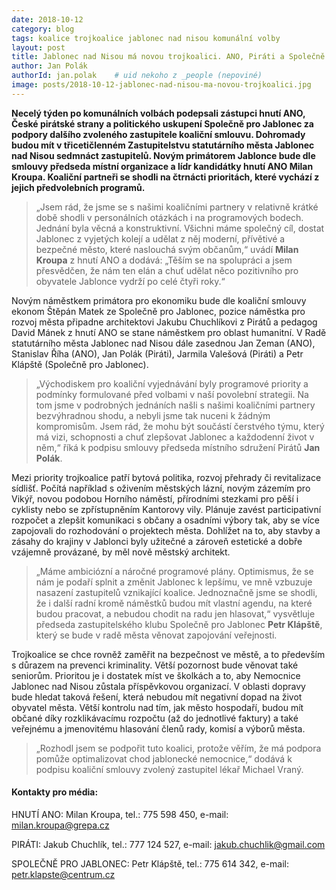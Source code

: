 ```yaml
---
date: 2018-10-12
category: blog
tags: koalice trojkoalice jablonec nad nisou komunální volby
layout: post
title: Jablonec nad Nisou má novou trojkoalici. ANO, Piráti a Společně pro Jablonec podepsali ve čtvrtek 11. října koaliční smlouvu
author: Jan Polák
authorId: jan.polak    # uid nekoho z _people (nepoviné)
image: posts/2018-10-12-jablonec-nad-nisou-ma-novou-trojkoalici.jpg
---
```

**Necelý týden po komunálních volbách podepsali zástupci hnutí ANO, České pirátské strany a politického uskupení Společně pro Jablonec za podpory dalšího zvoleného zastupitele koaliční smlouvu. Dohromady budou mít v třicetičlenném Zastupitelstvu statutárního města Jablonec nad Nisou sedmnáct zastupitelů. Novým primátorem Jablonce bude dle smlouvy předseda místní organizace a lídr kandidátky hnutí ANO Milan Kroupa. Koaliční partneři se shodli na čtrnácti prioritách, které vychází z jejich předvolebních programů.**

>„Jsem rád, že jsme se s našimi koaličními partnery v relativně krátké době shodli v personálních otázkách i na programových bodech. Jednání byla věcná a konstruktivní. Všichni máme společný cíl, dostat Jablonec z vyjetých kolejí a udělat z něj moderní, přívětivé a bezpečné město, které naslouchá svým občanům,“ uvádí **Milan Kroupa** z hnutí ANO a dodává: „Těším se na spolupráci a jsem přesvědčen, že nám ten elán a chuť udělat něco pozitivního pro obyvatele Jablonce vydrží po celé čtyři roky.“

Novým náměstkem primátora pro ekonomiku bude dle koaliční smlouvy ekonom Štěpán Matek ze Společně pro Jablonec, pozice náměstka pro rozvoj města připadne architektovi Jakubu Chuchlíkovi z Pirátů a pedagog David Mánek z hnutí ANO se stane náměstkem pro oblast humanitní. V Radě statutárního města Jablonec nad Nisou dále zasednou Jan Zeman (ANO), Stanislav Říha (ANO), Jan Polák (Piráti), Jarmila Valešová (Piráti) a Petr Klápště (Společně pro Jablonec).

>„Východiskem pro koaliční vyjednávání byly programové priority a podmínky formulované před volbami v naší povolební strategii. Na tom jsme v podrobných jednáních našli s našimi koaličními partnery bezvýhradnou shodu, a nebyli jsme tak nuceni k žádným kompromisům. Jsem rád, že mohu být součástí čerstvého týmu, který má vizi, schopnosti a chuť zlepšovat Jablonec a každodenní život v něm,“ říká k podpisu smlouvy předseda místního sdružení Pirátů **Jan Polák**.

Mezi priority trojkoalice patří bytová politika, rozvoj přehrady či revitalizace sídlišť. Počítá například s oživením městských lázní, novým zázemím pro Vikýř, novou podobou Horního náměstí, přírodními stezkami pro pěší i cyklisty nebo se zpřístupněním Kantorovy vily. Plánuje zavést participativní rozpočet a zlepšit komunikaci s občany a osadními výbory tak, aby se více zapojovali do rozhodování o projektech města. Dohlížet na to, aby stavby a zásahy do krajiny v Jablonci byly užitečné a zároveň estetické a dobře vzájemně provázané, by měl nově městský architekt.

>„Máme ambiciózní a náročné programové plány. Optimismus, že se nám je podaří splnit a změnit Jablonec k lepšímu, ve mně vzbuzuje nasazení zastupitelů vznikající koalice. Jednoznačně jsme se shodli, že i další radní kromě náměstků budou mít vlastní agendu, na které budou pracovat, a nebudou chodit na radu jen hlasovat,“ vysvětluje předseda zastupitelského klubu Společně pro Jablonec **Petr Klápště**, který se bude v radě města věnovat zapojování veřejnosti.

Trojkoalice se chce rovněž zaměřit na bezpečnost ve městě, a to především s důrazem na prevenci kriminality. Větší pozornost bude věnovat také seniorům. Prioritou je i dostatek míst ve školkách a to, aby Nemocnice Jablonec nad Nisou zůstala příspěvkovou organizací. V oblasti dopravy bude hledat taková řešení, která nebudou mít negativní dopad na život obyvatel města. Větší kontrolu nad tím, jak město hospodaří, budou mít občané díky rozklikávacímu rozpočtu (až do jednotlivé faktury) a také veřejnému a jmenovitému hlasování členů rady, komisí a výborů města.

>„Rozhodl jsem se podpořit tuto koalici, protože věřím, že má podpora pomůže optimalizovat chod jablonecké nemocnice,“ dodává k podpisu koaliční smlouvy zvolený zastupitel lékař Michael Vraný.

#### Kontakty pro média: ####

HNUTÍ ANO: Milan Kroupa, tel.: 775 598 450, e-mail: milan.kroupa@grepa.cz

PIRÁTI: Jakub Chuchlík, tel.: 777 124 527, e-mail: jakub.chuchlik@gmail.com

SPOLEČNĚ PRO JABLONEC: Petr Klápště, tel.: 775 614 342, e-mail: petr.klapste@centrum.cz
